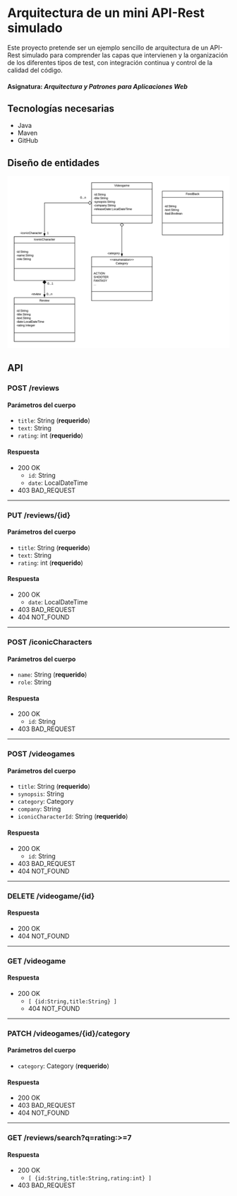 # Arquitectura de un mini API-Rest simulado
 Este proyecto pretende ser un ejemplo sencillo de arquitectura de un API-Rest simulado para comprender las capas que intervienen y la organización de los diferentes tipos de test, con integración continua y control de la calidad del código.
 #### Asignatura: *Arquitectura y Patrones para Aplicaciones Web*


## Tecnologías necesarias
* Java
* Maven
* GitHub

## Diseño de entidades
![Entidades](https://github.com/BrunoML1991/APAW-ECP2-BrunoMartin/blob/master/docs/Entidades.png)

## API
### POST /reviews
#### Parámetros del cuerpo
- `title`: String (**requerido**)
- `text`: String
- `rating`: int (**requerido**)
#### Respuesta
- 200 OK
  - `id`: String
  - `date`: LocalDateTime
- 403 BAD_REQUEST
---
### PUT /reviews/{id}
#### Parámetros del cuerpo
- `title`: String (**requerido**)
- `text`: String
- `rating`: int (**requerido**)
#### Respuesta
- 200 OK
    - `date`: LocalDateTime
- 403 BAD_REQUEST
- 404 NOT_FOUND
---
### POST /iconicCharacters
#### Parámetros del cuerpo
- `name`: String (**requerido**)
- `role`: String
#### Respuesta
- 200 OK
    - `id`: String
- 403 BAD_REQUEST
---
### POST /videogames
#### Parámetros del cuerpo
- `title`: String (**requerido**)
- `synopsis`: String
- `category`: Category
- `company`: String
- `iconicCharacterId`: String (**requerido**)
#### Respuesta
- 200 OK
  - `id`: String
- 403 BAD_REQUEST
- 404 NOT_FOUND
---
### DELETE /videogame/{id}
#### Respuesta
- 200 OK
- 404 NOT_FOUND
---
### GET /videogame
#### Respuesta
- 200 OK
  - `[ {id:String,title:String} ]`
  - 404 NOT_FOUND
---
### PATCH /videogames/{id}/category
#### Parámetros del cuerpo
- `category`: Category (**requerido**)
#### Respuesta
- 200 OK
- 403 BAD_REQUEST
- 404 NOT_FOUND
---
### GET /reviews/search?q=rating:>=7
#### Respuesta
- 200 OK
  - `[ {id:String,title:String,rating:int} ]`
- 403 BAD_REQUEST